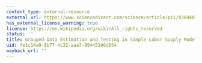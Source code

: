 ```yaml
---
content_type: external-resource
external_url: https://www.sciencedirect.com/science/article/pii/030440769190101I
has_external_license_warning: true
license: https://en.wikipedia.org/wiki/All_rights_reserved
status: ''
title: Grouped-Data Estimation and Testing in Simple Labor Supply Models
uid: fe1c14a9-8b77-4c32-aaa7-89445196d054
wayback_url: ''
---
```

